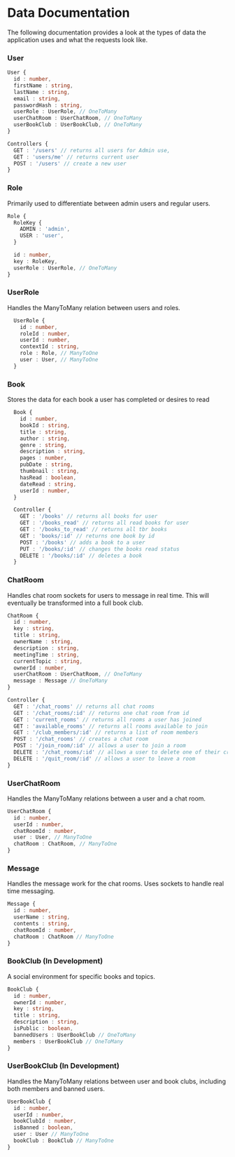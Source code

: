 # Data Documentation

The following documentation provides a look at the types of data the application uses and what the requests look like. 

### User

```typescript
User {
  id : number,
  firstName : string,
  lastName : string,
  email : string,
  passwordHash : string,
  userRole : UserRole, // OneToMany
  userChatRoom : UserChatRoom, // OneToMany
  userBookClub : UserBookClub, // OneToMany
}
```

```typescript
Controllers {
  GET : '/users' // returns all users for Admin use,
  GET : 'users/me' // returns current user
  POST : '/users' // create a new user
}
```
### Role
Primarily used to differentiate between admin users and regular users. 

```typescript
Role {
  RoleKey {
    ADMIN : 'admin',
    USER : 'user',
  }

  id : number,
  key : RoleKey,
  userRole : UserRole, // OneToMany
}
```

### UserRole
Handles the ManyToMany relation between users and roles.

```typescript
  UserRole {
    id : number, 
    roleId : number,
    userId : number,
    contextId : string,
    role : Role, // ManyToOne
    user : User, // ManyToOne
  }
```
### Book 
Stores the data for each book a user has completed or desires to read

```typescript
  Book {
    id : number,
    bookId : string,
    title : string,
    author : string,
    genre : string,
    description : string,
    pages : number,
    pubDate : string,
    thumbnail : string,
    hasRead : boolean,
    dateRead : string,
    userId : number,
  }
```

```typescript
  Controller {
    GET : '/books' // returns all books for user
    GET : '/books_read' // returns all read books for user
    GET : '/books_to_read' // returns all tbr books
    GET : 'books/:id' // returns one book by id
    POST : '/books' // adds a book to a user
    PUT : '/books/:id' // changes the books read status
    DELETE : '/books/:id' // deletes a book
  }
```

### ChatRoom
Handles chat room sockets for users to message in real time. This will eventually be transformed into a full book club.

```typescript
ChatRoom {
  id : number,
  key : string,
  title : string,
  ownerName : string,
  description : string,
  meetingTime : string,
  currentTopic : string,
  ownerId : number,
  userChatRoom : UserChatRoom, // OneToMany
  message : Message // OneToMany
}
```

```typescript
Controller {
  GET : '/chat_rooms' // returns all chat rooms
  GET : '/chat_rooms/:id' // returns one chat room from id
  GET : 'current_rooms' // returns all rooms a user has joined
  GET : 'available_rooms' // returns all rooms available to join
  GET : '/club_members/:id' // returns a list of room members
  POST : '/chat_rooms' // creates a chat room
  POST : '/join_room/:id' // allows a user to join a room
  DELETE : '/chat_rooms/:id' // allows a user to delete one of their created rooms
  DELETE : '/quit_room/:id' // allows a user to leave a room
}
```

### UserChatRoom
Handles the ManyToMany relations between a user and a chat room.

```typescript
UserChatRoom {
  id : number,
  userId : number,
  chatRoomId : number,
  user : User, // ManyToOne
  chatRoom : ChatRoom, // ManyToOne
}
```

### Message
Handles the message work for the chat rooms. Uses sockets to handle real time messaging.

```typescript
Message {
  id : number,
  userName : string,
  contents : string,
  chatRoomId : number,
  chatRoom : ChatRoom // ManyToOne
}
```

### BookClub (In Development)
A social environment for specific books and topics.

```typescript
BookClub {
  id : number,
  ownerId : number,
  key : string,
  title : string,
  description : string,
  isPublic : boolean,
  bannedUsers : UserBookClub // OneToMany
  members : UserBookClub // OneToMany
}
```

### UserBookClub (In Development)
Handles the ManyToMany relations between user and book clubs, including both members and banned users.

```typescript
UserBookClub {
  id : number,
  userId : number,
  bookClubId : number,
  isBanned : boolean,
  user : User // ManyToOne
  bookClub : BookClub // ManyToOne
}
```






